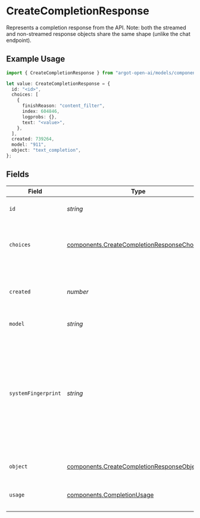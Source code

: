 # CreateCompletionResponse

Represents a completion response from the API. Note: both the streamed and non-streamed response objects share the same shape (unlike the chat endpoint).


## Example Usage

```typescript
import { CreateCompletionResponse } from "argot-open-ai/models/components";

let value: CreateCompletionResponse = {
  id: "<id>",
  choices: [
    {
      finishReason: "content_filter",
      index: 604846,
      logprobs: {},
      text: "<value>",
    },
  ],
  created: 739264,
  model: "911",
  object: "text_completion",
};
```

## Fields

| Field                                                                                                                                                                                                                           | Type                                                                                                                                                                                                                            | Required                                                                                                                                                                                                                        | Description                                                                                                                                                                                                                     |
| ------------------------------------------------------------------------------------------------------------------------------------------------------------------------------------------------------------------------------- | ------------------------------------------------------------------------------------------------------------------------------------------------------------------------------------------------------------------------------- | ------------------------------------------------------------------------------------------------------------------------------------------------------------------------------------------------------------------------------- | ------------------------------------------------------------------------------------------------------------------------------------------------------------------------------------------------------------------------------- |
| `id`                                                                                                                                                                                                                            | *string*                                                                                                                                                                                                                        | :heavy_check_mark:                                                                                                                                                                                                              | A unique identifier for the completion.                                                                                                                                                                                         |
| `choices`                                                                                                                                                                                                                       | [components.CreateCompletionResponseChoices](../../models/components/createcompletionresponsechoices.md)[]                                                                                                                      | :heavy_check_mark:                                                                                                                                                                                                              | The list of completion choices the model generated for the input prompt.                                                                                                                                                        |
| `created`                                                                                                                                                                                                                       | *number*                                                                                                                                                                                                                        | :heavy_check_mark:                                                                                                                                                                                                              | The Unix timestamp (in seconds) of when the completion was created.                                                                                                                                                             |
| `model`                                                                                                                                                                                                                         | *string*                                                                                                                                                                                                                        | :heavy_check_mark:                                                                                                                                                                                                              | The model used for completion.                                                                                                                                                                                                  |
| `systemFingerprint`                                                                                                                                                                                                             | *string*                                                                                                                                                                                                                        | :heavy_minus_sign:                                                                                                                                                                                                              | This fingerprint represents the backend configuration that the model runs with.<br/><br/>Can be used in conjunction with the `seed` request parameter to understand when backend changes have been made that might impact determinism.<br/> |
| `object`                                                                                                                                                                                                                        | [components.CreateCompletionResponseObject](../../models/components/createcompletionresponseobject.md)                                                                                                                          | :heavy_check_mark:                                                                                                                                                                                                              | The object type, which is always "text_completion"                                                                                                                                                                              |
| `usage`                                                                                                                                                                                                                         | [components.CompletionUsage](../../models/components/completionusage.md)                                                                                                                                                        | :heavy_minus_sign:                                                                                                                                                                                                              | Usage statistics for the completion request.                                                                                                                                                                                    |